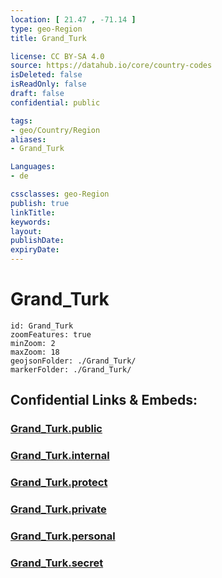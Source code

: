 ```yaml
---
location: [ 21.47 , -71.14 ] 
type: geo-Region
title: Grand_Turk

license: CC BY-SA 4.0
source: https://datahub.io/core/country-codes
isDeleted: false
isReadOnly: false
draft: false
confidential: public

tags:
- geo/Country/Region
aliases:
- Grand_Turk

Languages:
- de

cssclasses: geo-Region
publish: true
linkTitle: 
keywords: 
layout: 
publishDate: 
expiryDate: 
---
```


# Grand_Turk

```leaflet
id: Grand_Turk
zoomFeatures: true 
minZoom: 2 
maxZoom: 18
geojsonFolder: ./Grand_Turk/
markerFolder: ./Grand_Turk/
```


## Confidential Links & Embeds: 

### [Grand_Turk.public](/_public/\Earth\Continent\America~Caribbean\Turks_and_Caicos~Islands\Districts~Turks_and_CaicosGrand_Turk.public.md) 

### [Grand_Turk.internal](/_internal/\Earth\Continent\America~Caribbean\Turks_and_Caicos~Islands\Districts~Turks_and_CaicosGrand_Turk.internal.md) 

### [Grand_Turk.protect](/_protect/\Earth\Continent\America~Caribbean\Turks_and_Caicos~Islands\Districts~Turks_and_CaicosGrand_Turk.protect.md) 

### [Grand_Turk.private](/_private/\Earth\Continent\America~Caribbean\Turks_and_Caicos~Islands\Districts~Turks_and_CaicosGrand_Turk.private.md) 

### [Grand_Turk.personal](/_personal/\Earth\Continent\America~Caribbean\Turks_and_Caicos~Islands\Districts~Turks_and_CaicosGrand_Turk.personal.md) 

### [Grand_Turk.secret](/_secret/\Earth\Continent\America~Caribbean\Turks_and_Caicos~Islands\Districts~Turks_and_CaicosGrand_Turk.secret.md)

